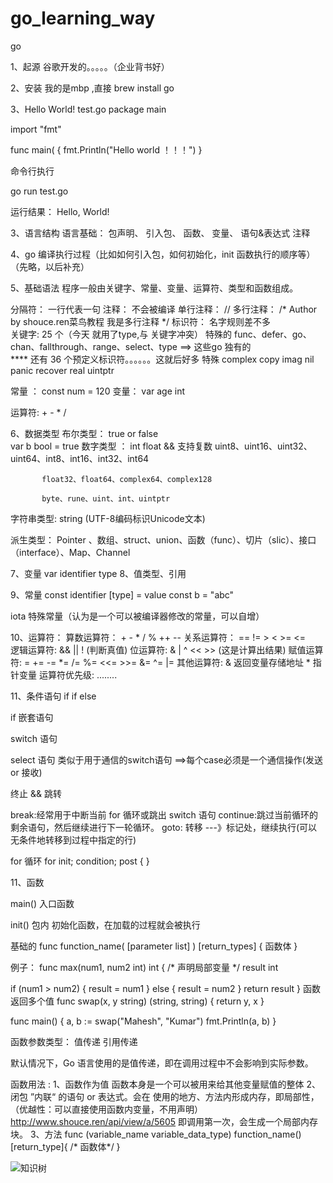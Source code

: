 # go_learning_way


go 

1、起源  谷歌开发的。。。。。（企业背书好）

2、安装
我的是mbp ,直接 brew install go 

3、Hello World! 
test.go
package main

import "fmt"

func main( {
  fmt.Println("Hello world ！！！") 
}

命令行执行

go run test.go

运行结果：
Hello, World!

3、语言结构
语言基础： 
  包声明、
  引入包、
  函数、
  变量、
  语句&表达式 
  注释

4、go 编译执行过程（比如如何引入包，如何初始化，init 函数执行的顺序等）（先略，以后补充）

5、基础语法
程序一般由关键字、常量、变量、运算符、类型和函数组成。

  分隔符： 一行代表一句
  注释： 不会被编译
        单行注释：  //
        多行注释：  /*
                    Author by shouce.ren菜鸟教程
                    我是多行注释
                   */
  标识符： 名字规则差不多   
  关键字:  25 个（今天 就用了type,与 关键字冲突）
          特殊的 func、defer、go、chan、fallthrough、range、select、type ==> 这些go 独有的  
          **** 还有 36 个预定义标识符。。。。。。这就后好多
          特殊 complex  copy imag nil panic recover  real uintptr
  
  常量 ： const num = 120
  变量： var age int
          
 运算符:  + - * /
 
 6、数据类型
 布尔类型： true or false  
          var b bool = true
 数字类型 ： int float   && 支持复数
           uint8、uint16、uint32、uint64、int8、int16、int32、int64
           
           float32、float64、complex64、complex128
           
           byte、rune、uint、int、uintptr
 
 字符串类型: string  (UTF-8编码标识Unicode文本)
 
 派生类型：
      Pointer 、数组、struct、union、函数（func）、切片（slic）、接口（interface）、Map、Channel
 
 7、变量
 var identifier type
8、值类型、引用

9、常量
const identifier [type] = value
const b = "abc"

iota 特殊常量（认为是一个可以被编译器修改的常量，可以自增）
        
10、运算符：
算数运算符： + - * / % ++ --
关系运算符： ==  !=  >  <  >=  <=  
逻辑运算符:  && ||  !  (判断真值)
位运算符:   &   |  ^   <<    >> (这是计算出结果)
赋值运算符:  =   +=   -=   *=   /=   %=   <<=   >>=   &=  ^=   |=
其他运算符:  & 返回变量存储地址   *  指针变量
运算符优先级: ........


11、条件语句
if 
if else

if 嵌套语句

switch 语句

select 语句   类似于用于通信的switch语句 ==>每个case必须是一个通信操作(发送 or 接收)

终止 && 跳转

break:经常用于中断当前 for 循环或跳出 switch 语句
continue:跳过当前循环的剩余语句，然后继续进行下一轮循环。
goto: 转移 ---》标记处，继续执行(可以无条件地转移到过程中指定的行)

for 循环
    for init; condition; post { }

11、函数

main()  入口函数

init() 包内 初始化函数，在加载的过程就会被执行

基础的
func function_name( [parameter list] ) [return_types]
{
   函数体
}

例子：
func max(num1, num2 int) int
{
   /* 声明局部变量 */
   result int
 
   if (num1 > num2) {
      result = num1
   } else {
      result = num2
   }
   return result 
}
函数返回多个值
func swap(x, y string) (string, string) {
   return y, x
}

func main() {
   a, b := swap("Mahesh", "Kumar")
   fmt.Println(a, b)
}

函数参数类型： 值传递   引用传递

默认情况下，Go 语言使用的是值传递，即在调用过程中不会影响到实际参数。

函数用法  :  1、函数作为值   函数本身是一个可以被用来给其他变量赋值的整体
            2、闭包  ”内联“ 的语句 or 表达式。会在 使用的地方、方法内形成内存，即局部性，（优越性：可以直接使用函数内变量，不用声明）
            http://www.shouce.ren/api/view/a/5605 即调用第一次，会生成一个局部内存块。
            3、方法
            func (variable_name variable_data_type) function_name() [return_type]{
                      /* 函数体*/
              }
























![知识树](https://github.com/KeKe-Li/For-learning-Go-Tutorial/blob/master/src/images/1.jpg)
